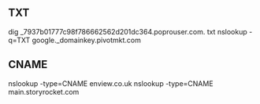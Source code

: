 ## TXT

dig _7937b01777c98f786662562d201dc364.poprouser.com. txt 
nslookup -q=TXT google._domainkey.pivotmkt.com 


## CNAME

nslookup -type=CNAME enview.co.uk 
nslookup -type=CNAME main.storyrocket.com  
